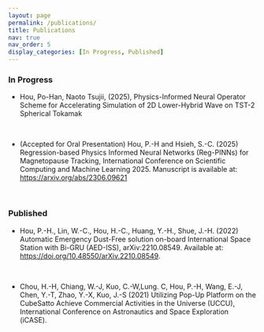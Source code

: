 ```yaml
---
layout: page
permalink: /publications/
title: Publications
nav: true
nav_order: 5
display_categories: [In Progress, Published]
---
```

### In Progress

* Hou, Po-Han, Naoto Tsujii, (2025), Physics-Informed Neural Operator Scheme for Accelerating Simulation of 2D Lower-Hybrid Wave on TST-2 Spherical Tokamak

<br>

* (Accepted for Oral Presentation) Hou, P.-H and Hsieh, S.-C. (2025) Regression-based Physics Informed Neural Networks (Reg-PINNs) for Magnetopause Tracking, International Conference on Scientific Computing and Machine Learning 2025. Manuscript is available at: https://arxiv.org/abs/2306.09621

<br>

### Published

* Hou, P.-H., Lin, W.-C., Hou, H.-C., Huang, Y.-H., Shue, J.-H. (2022) Automatic Emergency Dust-Free solution on-board International Space Station with Bi-GRU (AED-ISS), arXiv:2210.08549. Available at: https://doi.org/10.48550/arXiv.2210.08549.

<br>

* Chou, H.-H, Chiang, W.-J, Kuo, C.-W,Lung. C, Hou, P.-H, Wang, E.-J, Chen, Y.-T, Zhao, Y.-X, Kuo, J.-S (2021) Utilizing Pop-Up Platform on the CubeSatto Achieve Commercial Activities in the Universe (UCCU), International Conference on Astronautics and Space Exploration (iCASE).
